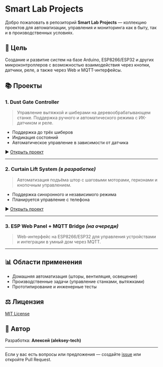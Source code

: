 # Smart Lab Projects

Добро пожаловать в репозиторий **Smart Lab Projects** — коллекцию проектов для автоматизации, управления и мониторинга как в быту, так и в производственных условиях.

## 🔌 Цель

Создание и развитие систем на базе Arduino, ESP8266/ESP32 и других микроконтроллеров с возможностью взаимодействия через кнопки, датчики, реле, а также через Web и MQTT-интерфейсы.

## 📚 Проекты

### 1. **Dust Gate Controller**

> Управление вытяжкой и шиберами на деревообрабатывающем станке. Поддержка ручного и автоматического режима с ИК-датчиком и реле.

* Поддержка до трёх шиберов
* Индикация состояний
* Автоматическое управление в зависимости от датчика

▶️ [Открыть проект](./Dust%20Gate%20Controller/README.md)

---

### 2. **Curtain Lift System** *(в разработке)*

> Автоматизация подъёма штор с шаговыми моторами, герконами и кнопочным управлением.

* Поддержка синхронного и независимого режима
* Планируется управление с телефона

▶️ [Открыть проект](./CurtainLiftSystem/README.md)

---

### 3. **ESP Web Panel + MQTT Bridge** *(на очереди)*

> Web-интерфейс на ESP8266/ESP32 для управления устройствами и интеграции в умный дом через MQTT.

---

## 📊 Области применения

* Домашняя автоматизация (шторы, вентиляция, освещение)
* Производственные задачи (управление станками, вытяжками)
* Прототипирование и инженерные тесты

## ⚖️ Лицензия

[MIT License](./LICENSE)

## 👤 Автор

Разработка: **Алексей (aleksey-tech)**

---

Если у вас есть вопросы или предложения — создайте [issue](https://github.com/USERNAME/smart-lab-projects/issues) или откройте Pull Request.
